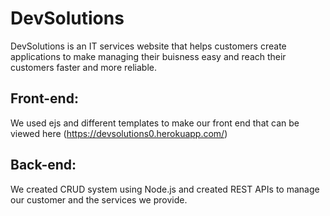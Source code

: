 # DevSolutions
DevSolutions is an IT services website that helps customers create applications to make managing their buisness easy and reach their customers faster and more reliable.
## Front-end:
We used ejs and different templates to make our front end that can be viewed here (https://devsolutions0.herokuapp.com/)

## Back-end:
We created CRUD system using Node.js and created REST APIs to manage our customer and the services we provide.
